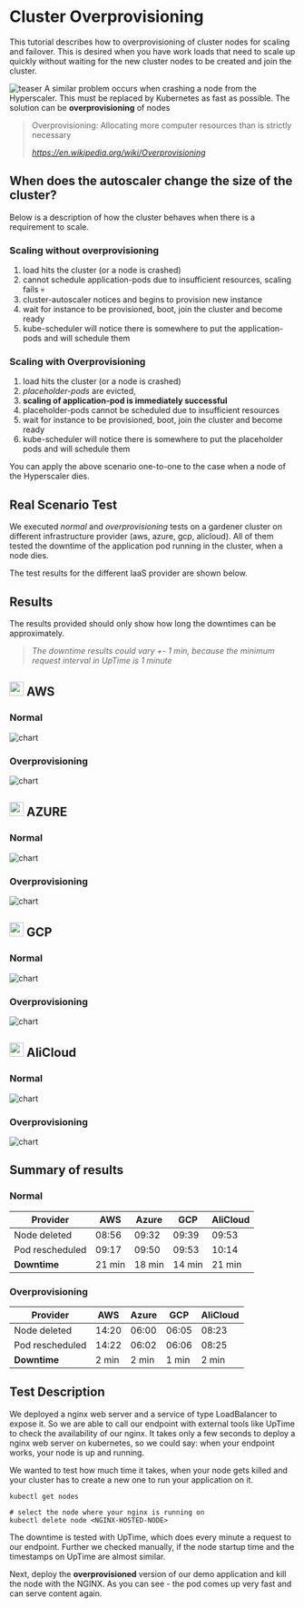 # Cluster Overprovisioning

This tutorial describes how to overprovisioning of cluster nodes for scaling and failover. This is desired 
when you have work loads that need to scale up quickly without waiting for the new cluster nodes to be created 
and join the cluster.

![teaser](images/teaser.png)
A similar problem occurs when crashing a node from the Hyperscaler. This must be replaced by Kubernetes as fast 
as possible. The solution can be **overprovisioning** of nodes

> Overprovisioning: Allocating more computer resources than is strictly necessary 
> 
>   *https://en.wikipedia.org/wiki/Overprovisioning*

## When does the autoscaler change the size of the cluster?
Below is a description of how the cluster behaves when there is a requirement to scale. 

### Scaling without overprovisioning

 1. load hits the cluster (or a node is crashed)
 1. cannot schedule application-pods due to insufficient resources, scaling fails 💀
 1. cluster-autoscaler notices and begins to provision new instance
 1. wait for instance to be provisioned, boot, join the cluster and become ready
 1. kube-scheduler will notice there is somewhere to put the application-pods and will schedule them

### Scaling with Overprovisioning

 1. load hits the cluster (or a node is crashed)
 1. *placeholder-pods* are evicted, 
 1. **scaling of application-pod is immediately successful**
 1. placeholder-pods cannot be scheduled due to insufficient resources
 1. wait for instance to be provisioned, boot, join the cluster and become ready
 1. kube-scheduler will notice there is somewhere to put the placeholder pods and will schedule them

You can apply the above scenario one-to-one to the case when a node of the Hyperscaler dies.

## Real Scenario Test
We executed *normal* and *overprovisioning* tests on a gardener cluster on different infrastructure provider (aws, azure, gcp, 
alicloud). All of them tested the downtime of the application pod running in the cluster, when a node dies.

The test results for the different IaaS provider are shown below.

## Results
The results provided should only show how long the downtimes can be approximately.
> *The downtime results could vary +- 1 min, because the minimum request interval in UpTime is 1 minute*  

## <img src="images/logos/aws.png"  style="display: inline-block;margin: 0;" height="25"> AWS

### Normal
![chart](./images/result/normal/aws.png)

### Overprovisioning
![chart](./images/result/overprovision/aws.png)

## <img src="images/logos/azure.png"  style="display: inline-block;margin: 0;" height="25"> AZURE
### Normal
![chart](./images/result/normal/azure.png)

### Overprovisioning
![chart](./images/result/overprovision/azure.png)

## <img src="https://ih1.redbubble.net/image.545419562.4246/flat,550x550,075,f.u1.jpg"  style="display: inline-block;margin: 0;" height="25"> GCP
### Normal
![chart](./images/result/normal/gcp.png)

### Overprovisioning
![chart](./images/result/overprovision/gcp.png)

## <img src="images/logos/alicloud.png"  style="display: inline-block;margin: 0;" height="25"> AliCloud
### Normal
![chart](./images/result/normal/alicloud.png)

### Overprovisioning
![chart](./images/result/overprovision/alicloud.png)


## Summary of results

### Normal

| Provider        | AWS       | Azure     | GCP       | AliCloud  |
|-----------------|-----------|-----------|-----------|-----------|
| Node deleted    | 08:56     | 09:32     | 09:39     | 09:53     | 
| Pod rescheduled | 09:17     | 09:50     | 09:53     | 10:14     |
| **Downtime**    | 21 min    | 18 min    | 14 min    | 21 min    |

### Overprovisioning

| Provider         | AWS       | Azure     | GCP       | AliCloud  |
|-----------------------------------|-----------|-----------|-----------|-----------|
| Node deleted     | 14:20     | 06:00     | 06:05     | 08:23     |
| Pod rescheduled  | 14:22     | 06:02     | 06:06     | 08:25     |
| **Downtime**     | 2 min     | 2 min     | 1 min     | 2 min     |

## Test Description
We deployed a nginx web server and a service of type LoadBalancer to expose it. So we are able to call our 
endpoint with external tools like UpTime to check the availability of our nginx. It takes only a few seconds 
to deploy a nginx web server on kubernetes, so we could say: when your endpoint works, your node is up and running.

We wanted to test how much time it takes, when your node gets killed and your cluster has to create a new one to run 
your application on it.

``` 
kubectl get nodes

# select the node where your nginx is running on
kubectl delete node <NGINX-HOSTED-NODE>
```

The downtime is tested with UpTime, which does every minute a request to our endpoint. Further we checked manually, 
if the node startup time and the timestamps on UpTime are almost similar.  

Next, deploy the **overprovisioned** version of our demo application and kill the node with the NGINX.
As you can see - the pod comes up very fast and can serve content again.


